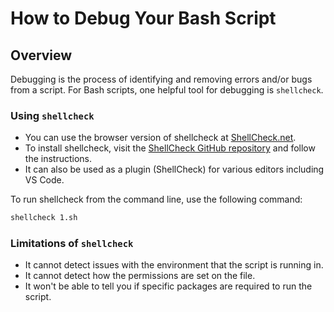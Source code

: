# How to Debug Your Bash Script

## Overview

Debugging is the process of identifying and removing errors and/or bugs from a script.
For Bash scripts, one helpful tool for debugging is `shellcheck`.

### Using `shellcheck`

- You can use the browser version of shellcheck at [ShellCheck.net](https://www.shellcheck.net/).
- To install shellcheck, visit the [ShellCheck GitHub repository](https://github.com/koalaman/shellcheck) and follow the instructions.
- It can also be used as a plugin (ShellCheck) for various editors including VS Code.

To run shellcheck from the command line, use the following command:

```bash
shellcheck 1.sh
```

### Limitations of `shellcheck`

- It cannot detect issues with the environment that the script is running in.
- It cannot detect how the permissions are set on the file.
- It won't be able to tell you if specific packages are required to run the script.
